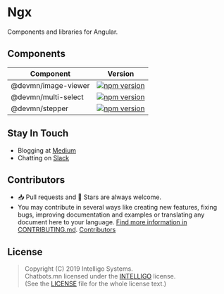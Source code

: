 # Ngx

Components and libraries for Angular.

## Components

Component           | Version
------------------- | -----------------------------------------------------------------------------------------------------------------
@devmn/image-viewer | [![npm version](https://badgen.net/npm/v/@devmn/image-viewer)](https://www.npmjs.com/package/@devmn/image-viewer)
@devmn/multi-select | [![npm version](https://badgen.net/npm/v/@devmn/multi-select)](https://www.npmjs.com/package/@devmn/multi-select)
@devmn/stepper      | [![npm version](https://badgen.net/npm/v/@devmn/stepper)](https://www.npmjs.com/package/@devmn/stepper)

## Stay In Touch

- Blogging at [Medium](https://medium.com/intelligo-systems)
- Chatting on [Slack](https://slack.intelligo.systems/)

## Contributors

- 📥 Pull requests and 🌟 Stars are always welcome. 
- You may contribute in several ways like creating new features, fixing bugs, improving documentation and examples
or translating any document here to your language. [Find more information in CONTRIBUTING.md](CONTRIBUTING.md).
<a href="https://github.com/intelligo-systems/ngx/graphs/contributors">Contributors</a>

## License

> Copyright (C) 2019 Intelligo Systems.<br>
> Chatbots.mn licensed under the [INTELLIGO](./LICENSE) license.<br>
> (See the [LICENSE](./LICENSE) file for the whole license text.)
